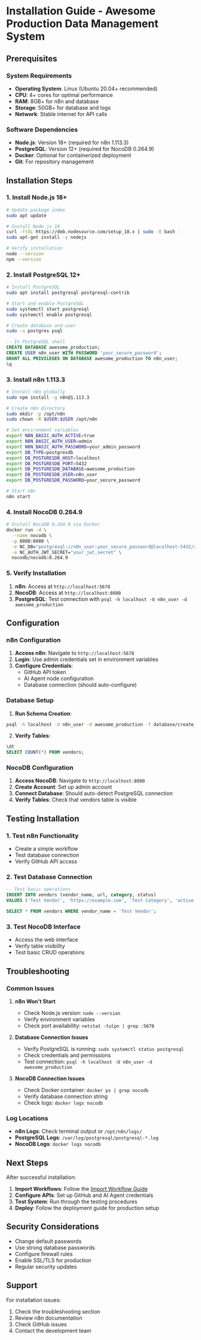 # Installation Guide - Awesome Production Data Management System

## Prerequisites

### System Requirements

- **Operating System**: Linux (Ubuntu 20.04+ recommended)
- **CPU**: 4+ cores for optimal performance
- **RAM**: 8GB+ for n8n and database
- **Storage**: 50GB+ for database and logs
- **Network**: Stable internet for API calls

### Software Dependencies

- **Node.js**: Version 18+ (required for n8n 1.113.3)
- **PostgreSQL**: Version 12+ (required for NocoDB 0.264.9)
- **Docker**: Optional for containerized deployment
- **Git**: For repository management

## Installation Steps

### 1. Install Node.js 18+

```bash
# Update package index
sudo apt update

# Install Node.js 18
curl -fsSL https://deb.nodesource.com/setup_18.x | sudo -E bash -
sudo apt-get install -y nodejs

# Verify installation
node --version
npm --version
```

### 2. Install PostgreSQL 12+

```bash
# Install PostgreSQL
sudo apt install postgresql postgresql-contrib

# Start and enable PostgreSQL
sudo systemctl start postgresql
sudo systemctl enable postgresql

# Create database and user
sudo -u postgres psql
```

```sql
-- In PostgreSQL shell
CREATE DATABASE awesome_production;
CREATE USER n8n_user WITH PASSWORD 'your_secure_password';
GRANT ALL PRIVILEGES ON DATABASE awesome_production TO n8n_user;
\q
```

### 3. Install n8n 1.113.3

```bash
# Install n8n globally
sudo npm install -g n8n@1.113.3

# Create n8n directory
sudo mkdir -p /opt/n8n
sudo chown -R $USER:$USER /opt/n8n

# Set environment variables
export N8N_BASIC_AUTH_ACTIVE=true
export N8N_BASIC_AUTH_USER=admin
export N8N_BASIC_AUTH_PASSWORD=your_admin_password
export DB_TYPE=postgresdb
export DB_POSTGRESDB_HOST=localhost
export DB_POSTGRESDB_PORT=5432
export DB_POSTGRESDB_DATABASE=awesome_production
export DB_POSTGRESDB_USER=n8n_user
export DB_POSTGRESDB_PASSWORD=your_secure_password

# Start n8n
n8n start
```

### 4. Install NocoDB 0.264.9

```bash
# Install NocoDB 0.264.9 via Docker
docker run -d \
  --name nocodb \
  -p 8080:8080 \
  -e NC_DB="postgresql://n8n_user:your_secure_password@localhost:5432/awesome_production" \
  -e NC_AUTH_JWT_SECRET="your_jwt_secret" \
  nocodb/nocodb:0.264.9
```

### 5. Verify Installation

1. **n8n**: Access at `http://localhost:5678`
2. **NocoDB**: Access at `http://localhost:8080`
3. **PostgreSQL**: Test connection with `psql -h localhost -U n8n_user -d awesome_production`

## Configuration

### n8n Configuration

1. **Access n8n**: Navigate to `http://localhost:5678`
2. **Login**: Use admin credentials set in environment variables
3. **Configure Credentials**:
   - GitHub API token
   - AI Agent node configuration
   - Database connection (should auto-configure)

### Database Setup

1. **Run Schema Creation**:

```bash
psql -h localhost -U n8n_user -d awesome_production -f database/create_schema.sql
```

2. **Verify Tables**:

```sql
\dt
SELECT COUNT(*) FROM vendors;
```

### NocoDB Configuration

1. **Access NocoDB**: Navigate to `http://localhost:8080`
2. **Create Account**: Set up admin account
3. **Connect Database**: Should auto-detect PostgreSQL connection
4. **Verify Tables**: Check that vendors table is visible

## Testing Installation

### 1. Test n8n Functionality

- Create a simple workflow
- Test database connection
- Verify GitHub API access

### 2. Test Database Connection

```sql
-- Test basic operations
INSERT INTO vendors (vendor_name, url, category, status)
VALUES ('Test Vendor', 'https://example.com', 'Test Category', 'active');

SELECT * FROM vendors WHERE vendor_name = 'Test Vendor';
```

### 3. Test NocoDB Interface

- Access the web interface
- Verify table visibility
- Test basic CRUD operations

## Troubleshooting

### Common Issues

1. **n8n Won't Start**

   - Check Node.js version: `node --version`
   - Verify environment variables
   - Check port availability: `netstat -tulpn | grep :5678`

2. **Database Connection Issues**

   - Verify PostgreSQL is running: `sudo systemctl status postgresql`
   - Check credentials and permissions
   - Test connection: `psql -h localhost -U n8n_user -d awesome_production`

3. **NocoDB Connection Issues**
   - Check Docker container: `docker ps | grep nocodb`
   - Verify database connection string
   - Check logs: `docker logs nocodb`

### Log Locations

- **n8n Logs**: Check terminal output or `/opt/n8n/logs/`
- **PostgreSQL Logs**: `/var/log/postgresql/postgresql-*.log`
- **NocoDB Logs**: `docker logs nocodb`

## Next Steps

After successful installation:

1. **Import Workflows**: Follow the [Import Workflow Guide](workflows/import-workflow-implementation.md)
2. **Configure APIs**: Set up GitHub and AI Agent credentials
3. **Test System**: Run through the testing procedures
4. **Deploy**: Follow the deployment guide for production setup

## Security Considerations

- Change default passwords
- Use strong database passwords
- Configure firewall rules
- Enable SSL/TLS for production
- Regular security updates

## Support

For installation issues:

1. Check the troubleshooting section
2. Review n8n documentation
3. Check GitHub issues
4. Contact the development team
